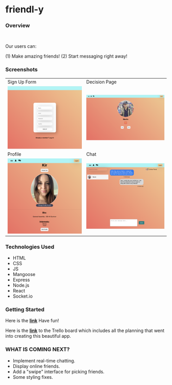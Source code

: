 # friendl-y

> 


### Overview 

```


```



Our users can:

(1) Make amazing friends!
(2) Start messaging right away!
<br />



### Screenshots

<table>
  <tr>
    <td>Sign Up Form</td>
     <td>Decision Page</td>
  </tr>
  <tr>
    <td><img src="src/extra/signup.png" style="width:100%"></td>
    <td><img src="src/extra/decision.png" style="width:100%"></td>
    
  </tr>
<tr>
    <td>Profile</td>
     <td>Chat</td>
  </tr>
  <tr>
    <td><img src="src/extra/profile.png" style="width:100%"></td>
    <td><img src="src/extra/chat.png" style="width:100%"></td>
    
  </tr>
 </table>

### Technologies Used

- HTML 
- CSS
- JS 
- Mangoose
- Express
- Node.js
- React
- Socket.io

### Getting Started 

Here is the **<a href="https://friendl-y.herokuapp.com/">link</a>** Have fun!

Here is the **<a href="https://trello.com/b/dMWyO6GQ/friendly">link</a>**  to the Trello board which includes all the planning that went into creating this beautiful app. 


### WHAT IS COMING NEXT?
- Implement real-time chatting.
- Display online friends.
- Add a "swipe" interface for picking friends.
- Some styling fixes. 


